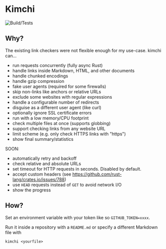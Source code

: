 # Kimchi

![Build/Tests](https://github.com/wgalyen/Kimchi/workflows/Rust/badge.svg)

## Why?

The existing link checkers were not flexible enough for my use-case.
kimchi can...

- run requests concurrently (fully async Rust)
- handle links inside Markdown, HTML, and other documents
- handle chunked encodings
- handle gzip compression
- fake user agents (required for some firewalls)
- skip non-links like anchors or relative URLs
- exclude some websites with regular expressions
- handle a configurable number of redirects
- disguise as a different user agent (like curl)
- optionally ignore SSL certificate errors
- run with a low memory/CPU footprint
- check multiple files at once (supports globbing)
- support checking links from any website URL
- limit scheme (e.g. only check HTTPS links with "https")
- show final summary/statistics

SOON:

- automatically retry and backoff
- check relative and absolute URLs
- set timeout for HTTP requests in seconds. Disabled by default.
- accept custom headers (see https://github.com/rust-lang/crates.io/issues/788)
- use `HEAD` requests instead of `GET` to avoid network I/O
- show the progress

## How?

Set an environment variable with your token like so `GITHUB_TOKEN=xxxx`.

Run it inside a repository with a `README.md` or specify a different Markdown
file with

```
kimchi <yourfile>
```